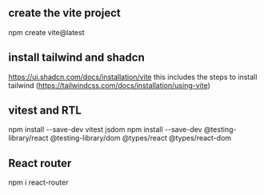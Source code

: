 ## create the vite project

npm create vite@latest

## install tailwind and shadcn

https://ui.shadcn.com/docs/installation/vite
this includes the steps to install tailwind (https://tailwindcss.com/docs/installation/using-vite)

## vitest and RTL

npm install --save-dev vitest jsdom
npm install --save-dev @testing-library/react @testing-library/dom @types/react @types/react-dom

## React router

npm i react-router
